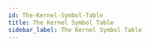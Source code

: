 ```yaml
---
id: The-Kernel-Symbol-Table
title: The Kernel Symbol Table
sidebar_label: The Kernel Symbol Table
---
```



#
